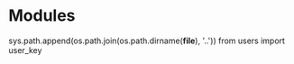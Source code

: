 Modules
=======

sys.path.append(os.path.join(os.path.dirname(__file__), '..'))
from users import user_key

